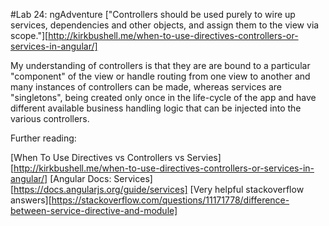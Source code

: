 #Lab 24: ngAdventure
["Controllers should be used purely to wire up services, dependencies and other objects, and assign them to the view via scope."][http://kirkbushell.me/when-to-use-directives-controllers-or-services-in-angular/]

My understanding of controllers is that they are are bound to a particular "component" of the view or handle routing from one view to another and many instances of controllers can be made, whereas services are "singletons", being created only once in the life-cycle of the app and have different available business handling logic that can be injected into the various controllers.

Further reading:

[When To Use Directives vs Controllers vs Servies][http://kirkbushell.me/when-to-use-directives-controllers-or-services-in-angular/]
[Angular Docs: Services][https://docs.angularjs.org/guide/services]
[Very helpful stackoverflow answers][https://stackoverflow.com/questions/11171778/difference-between-service-directive-and-module]
